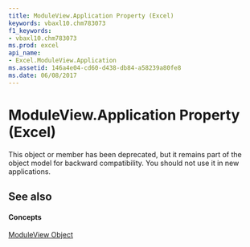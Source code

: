 ```yaml
---
title: ModuleView.Application Property (Excel)
keywords: vbaxl10.chm783073
f1_keywords:
- vbaxl10.chm783073
ms.prod: excel
api_name:
- Excel.ModuleView.Application
ms.assetid: 146a4e04-cd60-d438-db84-a58239a80fe8
ms.date: 06/08/2017
---
```



# ModuleView.Application Property (Excel)

This object or member has been deprecated, but it remains part of the object model for backward compatibility. You should not use it in new applications.


## See also


#### Concepts


[ModuleView Object](Excel.ModuleView.md)

